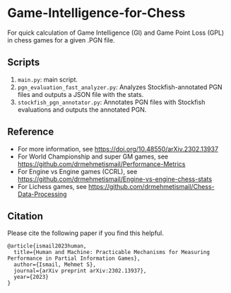 # Game-Intelligence-for-Chess
For quick calculation of Game Intelligence (GI) and Game Point Loss (GPL) in chess games for a given .PGN file. 

## Scripts
1. `main.py`: main script.
2. `pgn_evaluation_fast_analyzer.py`: Analyzes Stockfish-annotated PGN files and outputs a JSON file with the stats.
3. `stockfish_pgn_annotator.py`: Annotates PGN files with Stockfish evaluations and outputs the annotated PGN.

## Reference
- For more information, see https://doi.org/10.48550/arXiv.2302.13937
- For World Championship and super GM games, see https://github.com/drmehmetismail/Performance-Metrics
- For Engine vs Engine games (CCRL), see https://github.com/drmehmetismail/Engine-vs-engine-chess-stats
- For Lichess games, see https://github.com/drmehmetismail/Chess-Data-Processing

## Citation
Please cite the following paper if you find this helpful.
```
@article{ismail2023human,
  title={Human and Machine: Practicable Mechanisms for Measuring Performance in Partial Information Games},
  author={Ismail, Mehmet S},
  journal={arXiv preprint arXiv:2302.13937},
  year={2023}
}
```
